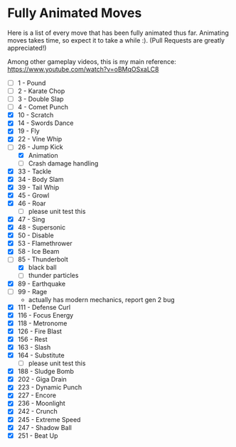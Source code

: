 # Fully Animated Moves

Here is a list of every move that has been fully animated thus far. Animating moves takes time, so expect it to take a while :). (Pull Requests are greatly appreciated!)

Among other gameplay videos, this is my main reference: https://www.youtube.com/watch?v=oBMqOSxaLC8

- [ ] 1 - Pound
- [ ] 2 - Karate Chop
- [ ] 3 - Double Slap
- [ ] 4 - Comet Punch
- [x] 10 - Scratch
- [x] 14 - Swords Dance 
- [x] 19 - Fly
- [x] 22 - Vine Whip
- [ ] 26 - Jump Kick
  - [x] Animation
  - [ ] Crash damage handling
- [x] 33 - Tackle
- [x] 34 - Body Slam
- [x] 39 - Tail Whip
- [x] 45 - Growl
- [x] 46 - Roar
  - [ ] please unit test this
- [x] 47 - Sing
- [x] 48 - Supersonic
- [x] 50 - Disable
- [x] 53 - Flamethrower
- [x] 58 - Ice Beam
- [ ] 85 - Thunderbolt
  - [x] black ball
  - [ ] thunder particles
- [x] 89 - Earthquake
- [ ] 99 - Rage
  - actually has modern mechanics, report gen 2 bug
- [x] 111 - Defense Curl
- [x] 116 - Focus Energy
- [x] 118 - Metronome
- [x] 126 - Fire Blast 
- [x] 156 - Rest
- [x] 163 - Slash
- [x] 164 - Substitute
  - [ ] please unit test this
- [x] 188 - Sludge Bomb
- [x] 202 - Giga Drain
- [x] 223 - Dynamic Punch
- [x] 227 - Encore
- [x] 236 - Moonlight
- [x] 242 - Crunch
- [x] 245 - Extreme Speed
- [X] 247 - Shadow Ball
- [x] 251 - Beat Up
